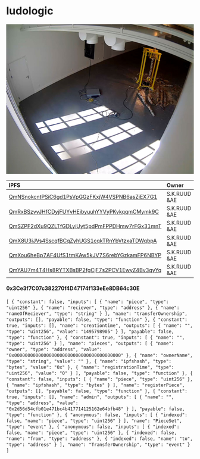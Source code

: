 # ludologic

![image](https://raw.githubusercontent.com/aeaeaeaeaeae/ludologic/master/QmU5YFBd1oyVU9E4weZsj5iMPL3m7HCz7UnocwRZNdeCJU.jpg)

| IPFS                                                                                          | Owner        |
|:----------------------------------------------------------------------------------------------|:-------------|
| [QmNSnokcntPSiC6gd1PsVpGGzFKxjW4VSPNB6asZiEX7G1](https://www.youtube.com/watch?v=oE9MN0fmEL0) | S.K.RUUD &AE |
| [QmRxBSzvvJHfCDyjFUYvHEibyuuhYYVyPKvkqqmCMymk9C](https://www.youtube.com/watch?v=9v98YXn4VCc) | S.K.RUUD &AE |
| [QmSZPF2dXu9QZLTfGDLyiUyt5pdPmFPPDHmw7rFGx31mnT](https://www.youtube.com/watch?v=LG_tyBrV1JU) | S.K.RUUD &AE |
| [QmX8U3iJVs4SscqfBCqZyhUGS1cqkTRnYbVtzxaTDWqbpA](https://www.youtube.com/watch?v=A7h2kmbkHGc) | S.K.RUUD &AE |
| [QmXou6heBp7AF4UfS1tmKAw5kJV7S6rebYGzkamFP6NBYP](https://www.youtube.com/watch?v=L_sAyMGVf38) | S.K.RUUD &AE |
| [QmYAU7m4T4Hs8RYTXBsBP2fgCjF7s2PCV1EwyZ4Bv3qyYq](https://www.youtube.com/watch?v=UpCBCYKcs64) | S.K.RUUD &AE |


#### 0x3Ce3f7C07c382270f4D47174f133eEe8DB64c30E
```
[ { "constant": false, "inputs": [ { "name": "piece", "type": "uint256" }, { "name": "reciever", "type": "address" }, { "name": "nameOfReciever", "type": "string" } ], "name": "transferOwnership", "outputs": [], "payable": false, "type": "function" }, { "constant": true, "inputs": [], "name": "creationtime", "outputs": [ { "name": "", "type": "uint256", "value": "1495798905" } ], "payable": false, "type": "function" }, { "constant": true, "inputs": [ { "name": "", "type": "uint256" } ], "name": "pieces", "outputs": [ { "name": "owner", "type": "address", "value": "0x0000000000000000000000000000000000000000" }, { "name": "ownerName", "type": "string", "value": "" }, { "name": "ipfshash", "type": "bytes", "value": "0x" }, { "name": "registrationTime", "type": "uint256", "value": "0" } ], "payable": false, "type": "function" }, { "constant": false, "inputs": [ { "name": "piece", "type": "uint256" }, { "name": "ipfshash", "type": "bytes" } ], "name": "registerPiece", "outputs": [], "payable": false, "type": "function" }, { "constant": true, "inputs": [], "name": "admin", "outputs": [ { "name": "", "type": "address", "value": "0x2d56d54cfb01e471bc4b417714125162e64bfb48" } ], "payable": false, "type": "function" }, { "anonymous": false, "inputs": [ { "indexed": false, "name": "piece", "type": "uint256" } ], "name": "PieceSet", "type": "event" }, { "anonymous": false, "inputs": [ { "indexed": false, "name": "piece", "type": "uint256" }, { "indexed": false, "name": "from", "type": "address" }, { "indexed": false, "name": "to", "type": "address" } ], "name": "TransferOwnership", "type": "event" } ]
```
